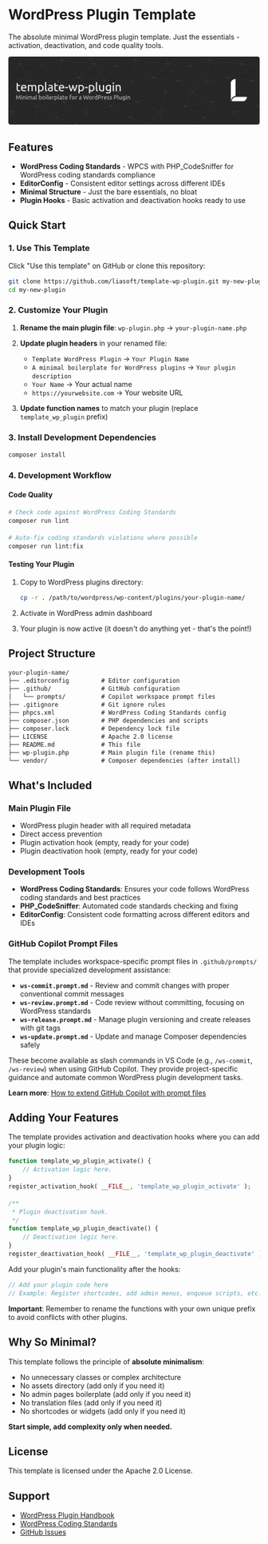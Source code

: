 # WordPress Plugin Template

The absolute minimal WordPress plugin template. Just the essentials - activation, deactivation, and code quality tools.

![Header](./assets/banner.png)

## Features

- **WordPress Coding Standards** - WPCS with PHP_CodeSniffer for WordPress coding standards compliance
- **EditorConfig** - Consistent editor settings across different IDEs
- **Minimal Structure** - Just the bare essentials, no bloat
- **Plugin Hooks** - Basic activation and deactivation hooks ready to use

## Quick Start

### 1. Use This Template

Click "Use this template" on GitHub or clone this repository:

```bash
git clone https://github.com/liasoft/template-wp-plugin.git my-new-plugin
cd my-new-plugin
```

### 2. Customize Your Plugin

1. **Rename the main plugin file**: `wp-plugin.php` → `your-plugin-name.php`

2. **Update plugin headers** in your renamed file:
   - `Template WordPress Plugin` → `Your Plugin Name`
   - `A minimal boilerplate for WordPress plugins` → `Your plugin description`
   - `Your Name` → Your actual name
   - `https://yourwebsite.com` → Your website URL

3. **Update function names** to match your plugin (replace `template_wp_plugin` prefix)


### 3. Install Development Dependencies

```bash
composer install
```

### 4. Development Workflow

#### Code Quality

```bash
# Check code against WordPress Coding Standards
composer run lint

# Auto-fix coding standards violations where possible
composer run lint:fix
```

#### Testing Your Plugin

1. Copy to WordPress plugins directory:
   ```bash
   cp -r . /path/to/wordpress/wp-content/plugins/your-plugin-name/
   ```

2. Activate in WordPress admin dashboard
3. Your plugin is now active (it doesn't do anything yet - that's the point!)

## Project Structure

```
your-plugin-name/
├── .editorconfig         # Editor configuration
├── .github/              # GitHub configuration
│   └── prompts/          # Copilot workspace prompt files
├── .gitignore            # Git ignore rules
├── phpcs.xml             # WordPress Coding Standards config
├── composer.json         # PHP dependencies and scripts
├── composer.lock         # Dependency lock file
├── LICENSE               # Apache 2.0 license
├── README.md             # This file
├── wp-plugin.php         # Main plugin file (rename this)
└── vendor/               # Composer dependencies (after install)
```

## What's Included

### Main Plugin File
- WordPress plugin header with all required metadata
- Direct access prevention
- Plugin activation hook (empty, ready for your code)
- Plugin deactivation hook (empty, ready for your code)

### Development Tools
- **WordPress Coding Standards**: Ensures your code follows WordPress coding standards and best practices
- **PHP_CodeSniffer**: Automated code standards checking and fixing
- **EditorConfig**: Consistent code formatting across different editors and IDEs

### GitHub Copilot Prompt Files
The template includes workspace-specific prompt files in `.github/prompts/` that provide specialized development assistance:

- **`ws-commit.prompt.md`** - Review and commit changes with proper conventional commit messages
- **`ws-review.prompt.md`** - Code review without committing, focusing on WordPress standards
- **`ws-release.prompt.md`** - Manage plugin versioning and create releases with git tags
- **`ws-update.prompt.md`** - Update and manage Composer dependencies safely

These become available as slash commands in VS Code (e.g., `/ws-commit`, `/ws-review`) when using GitHub Copilot. They provide project-specific guidance and automate common WordPress plugin development tasks.

**Learn more**: [How to extend GitHub Copilot with prompt files](https://svnscha.de/posts/howto-extend-copilot-with-prompt-files/)

## Adding Your Features

The template provides activation and deactivation hooks where you can add your plugin logic:

```php
function template_wp_plugin_activate() {
	// Activation logic here.
}
register_activation_hook( __FILE__, 'template_wp_plugin_activate' );

/**
 * Plugin deactivation hook.
 */
function template_wp_plugin_deactivate() {
	// Deactivation logic here.
}
register_deactivation_hook( __FILE__, 'template_wp_plugin_deactivate' );
```

Add your plugin's main functionality after the hooks:

```php
// Add your plugin code here
// Example: Register shortcodes, add admin menus, enqueue scripts, etc.
```

**Important**: Remember to rename the functions with your own unique prefix to avoid conflicts with other plugins.

## Why So Minimal?

This template follows the principle of **absolute minimalism**:

- No unnecessary classes or complex architecture
- No assets directory (add only if you need it)
- No admin pages boilerplate (add only if you need it)
- No translation files (add only if you need it)
- No shortcodes or widgets (add only if you need it)

**Start simple, add complexity only when needed.**

## License

This template is licensed under the Apache 2.0 License.

## Support

- [WordPress Plugin Handbook](https://developer.wordpress.org/plugins/)
- [WordPress Coding Standards](https://make.wordpress.org/core/handbook/best-practices/coding-standards/)
- [GitHub Issues](https://github.com/liasoft/template-wp-plugin/issues)
